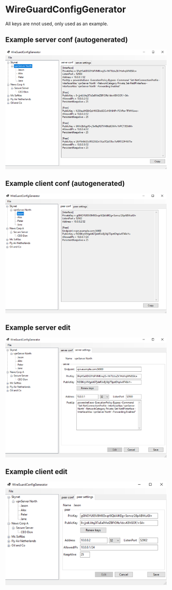 # WireGuardConfigGenerator

All keys are nnot used, only used as an example.

## Example server conf (autogenerated)

![Example server conf](https://github.com/alphons/WireGuardConfigGenerator/blob/master/server-conf.png)

## Example client conf  (autogenerated)

![Example client conf](https://github.com/alphons/WireGuardConfigGenerator/blob/master/client-conf.png)

## Example server edit

![Example server edit](https://github.com/alphons/WireGuardConfigGenerator/blob/master/server-edit.png)

## Example client edit

![Example client edit](https://github.com/alphons/WireGuardConfigGenerator/blob/master/client-edit.png)




